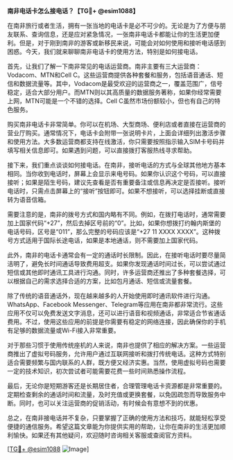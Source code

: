 **南非电话卡怎么接电话？【TG💪+ @esim1088】**

在南非旅行或者生活，拥有一张当地的电话卡是必不可少的。无论是为了方便与朋友联系、查询信息，还是应对紧急情况，一张南非电话卡都能让你的生活更加便利。但是，对于刚到南非的游客或新移民来说，可能会对如何使用和接听电话感到困惑。今天，我们就来聊聊南非电话卡的使用方法，特别是如何接电话。

首先，让我们了解一下南非常见的电话运营商。南非主要有三大运营商：Vodacom、MTN和Cell C。这些运营商提供各种套餐和服务，包括语音通话、短信和数据流量等。其中，Vodacom是最受欢迎的运营商之一，覆盖范围广，信号稳定，适合大部分用户。而MTN则以其高质量的数据服务著称，如果你经常需要上网，MTN可能是一个不错的选择。Cell C虽然市场份额较小，但也有自己的特色服务。

购买南非电话卡非常简单。你可以在机场、大型商场、便利店或者直接在运营商的营业厅购买。通常情况下，电话卡会附带一张说明卡片，上面会详细列出激活步骤和使用方法。大多数运营商都支持在线激活，你只需要按照指示输入SIM卡号码并填写相关信息即可。如果遇到问题，可以直接拨打客服热线寻求帮助。

接下来，我们重点谈谈如何接电话。在南非，接听电话的方式与全球其他地方基本相同。当你收到电话时，屏幕上会显示来电号码。如果你认识这个号码，可以直接接听；如果是陌生号码，建议先查看是否有重要备注或信息再决定是否接听。接听电话时，只需点击屏幕上的“接听”按钮即可。如果不想接听，可以选择挂断或直接转为语音信箱。

需要注意的是，南非的拨号方式和国内略有不同。例如，在拨打电话时，通常需要加上国家代码“+27”，然后去掉区号前的“0”。比如，如果你想拨打约翰内斯堡的电话号码，区号是“011”，那么完整的号码应该是“+27 11 XXXX XXXX”。这种拨号方式适用于国际长途电话，如果是本地通话，则不需要加上国家代码。

此外，南非的电话卡通常会有一定的通话时长限制。因此，在接听电话时要尽量简洁明了，避免长时间通话导致费用超支。如果你发现通话时间过长，可以尝试通过短信或其他即时通讯工具进行沟通。同时，许多运营商还推出了多种套餐选择，可以根据自己的需求选择合适的方案，比如包月通话、短信或流量套餐。

除了传统的语音通话外，现在越来越多的人开始使用即时通讯软件进行沟通。WhatsApp、Facebook Messenger、Telegram等应用在南非都非常流行。这些应用不仅可以免费发送文字消息，还可以进行语音和视频通话，非常适合节省通话费用。不过，使用这些应用的前提是你需要有稳定的网络连接，因此确保你的手机有足够的数据流量或Wi-Fi接入非常重要。

对于那些习惯于使用传统座机的人来说，南非也提供了相应的解决方案。一些运营商推出了虚拟号码服务，允许用户通过互联网接听和拨打传统电话。这种方式特别适合需要频繁与国内联系的人群，既方便又经济实惠。当然，使用虚拟号码也需要一定的技术知识，初次尝试者可能需要花费一些时间熟悉操作流程。

最后，无论你是短期游客还是长期居住者，合理管理电话卡资源都是非常重要的。定期检查剩余的通话时间和流量，及时充值或更换套餐，以免因疏忽而导致服务中断。同时，也可以关注运营商的促销活动，有时候会有意想不到的优惠。

总之，在南非接电话并不复杂，只要掌握了正确的使用方法和技巧，就能轻松享受便捷的通信服务。希望这篇文章能为你提供实用的帮助，让你在南非的生活更加顺利愉快。如果还有其他疑问，欢迎随时咨询相关客服或查阅官方资料。

[[TG💪+ @esim1088](https://t.me/s/esim1088) ![Image](https://i.postimg.cc/4NQfJmqS/Snipaste-2025-05-13-00-14-12.png)]